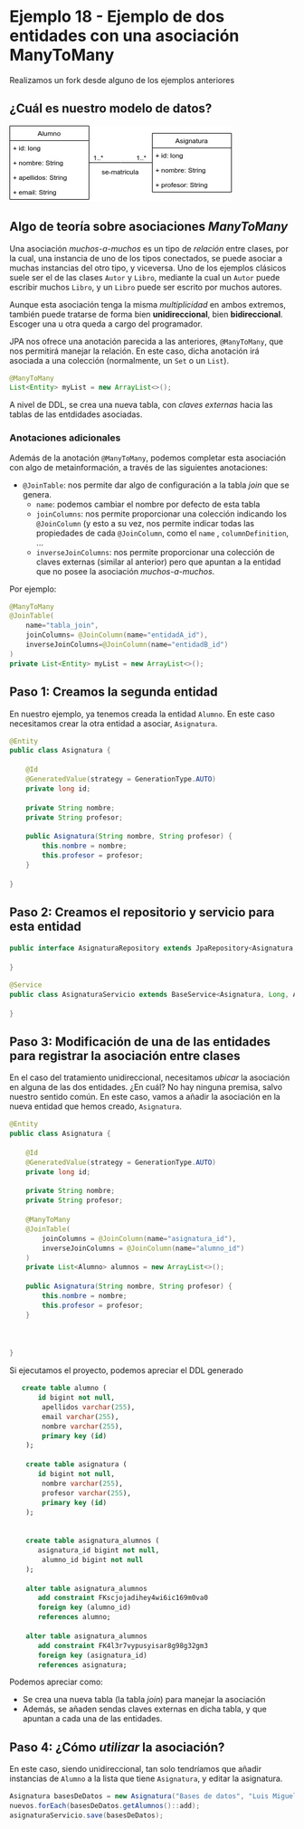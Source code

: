 
# Ejemplo 18 - Ejemplo de dos entidades con una asociación ManyToMany

Realizamos un fork desde alguno de los ejemplos anteriores 

## ¿Cuál es nuestro modelo de datos?

![diagrama uml](./uml.jpg) 

## Algo de teoría sobre asociaciones _ManyToMany_

Una asociación _muchos-a-muchos_ es un tipo de _relación_ entre clases, por la cual, una instancia de uno de los tipos conectados, se puede asociar a muchas instancias del otro tipo, y viceversa. Uno de los ejemplos clásicos suele ser el de las clases `Autor` y `Libro`, mediante la cual un `Autor` puede escribir muchos `Libro`, y un `Libro` puede ser escrito por muchos autores. 

Aunque esta asociación tenga la misma _multiplicidad_ en ambos extremos, también puede tratarse de forma bien **unidireccional**, bien **bidireccional**. Escoger una u otra queda a cargo del programador.

JPA nos ofrece una anotación parecida a las anteriores, `@ManyToMany`, que nos permitirá manejar la relación. En este caso, dicha anotación irá asociada a una colección (normalmente, un `Set` o un `List`).

```java
@ManyToMany
List<Entity> myList = new ArrayList<>();
```

A nivel de DDL, se crea una nueva tabla, con _claves externas_ hacia las tablas de las entdidades asociadas. 

### Anotaciones adicionales

Además de la anotación `@ManyToMany`, podemos completar esta asociación con algo de metainformación, a través de las siguientes anotaciones: 

- `@JoinTable`: nos permite dar algo de configuración a la tabla _join_ que se genera.
	- `name`: podemos cambiar el nombre por defecto de esta tabla
	- `joinColumns`: nos permite proporcionar una colección indicando los `@JoinColumn` (y esto a su vez, nos permite indicar todas las propiedades de cada `@JoinColumn`, como el `name` , `columnDefinition`, ...
	- `inverseJoinColumns`: nos permite proporcionar una colección de claves externas (similar al anterior) pero que apuntan a la entidad que no posee la asociación _muchos-a-muchos_.
	
Por ejemplo: 

```java
@ManyToMany
@JoinTable(
	name="tabla_join",
	joinColumns= @JoinColumn(name="entidadA_id"),
	inverseJoinColumns=@JoinColumn(name="entidadB_id")
)
private List<Entity> myList = new ArrayList<>();
```

## Paso 1: Creamos la segunda entidad

En nuestro ejemplo, ya tenemos creada la entidad `Alumno`. En este caso necesitamos crear la otra entidad a asociar, `Asignatura`.


```java
@Entity
public class Asignatura {

	@Id
	@GeneratedValue(strategy = GenerationType.AUTO)
	private long id;
	
	private String nombre;
	private String profesor;
	
	public Asignatura(String nombre, String profesor) {
		this.nombre = nombre;
		this.profesor = profesor;
	}
	
}

```


## Paso 2: Creamos el repositorio y servicio para esta entidad

```java
public interface AsignaturaRepository extends JpaRepository<Asignatura, Long>{

}
```

```java
@Service
public class AsignaturaServicio extends BaseService<Asignatura, Long, AsignaturaRepository>{

}

```

## Paso 3: Modificación de una de las entidades para registrar la asociación entre clases

En el caso del tratamiento unidireccional, necesitamos _ubicar_ la asociación en alguna de las dos entidades. ¿En cuál? No hay ninguna premisa, salvo nuestro sentido común. En este caso, vamos a añadir la asociación en la nueva entidad que hemos creado, `Asignatura`.

```java
@Entity
public class Asignatura {

	@Id
	@GeneratedValue(strategy = GenerationType.AUTO)
	private long id;
	
	private String nombre;
	private String profesor;
	
	@ManyToMany
	@JoinTable(
		joinColumns = @JoinColumn(name="asignatura_id"),
		inverseJoinColumns = @JoinColumn(name="alumno_id")
	)
	private List<Alumno> alumnos = new ArrayList<>();
	
	public Asignatura(String nombre, String profesor) {
		this.nombre = nombre;
		this.profesor = profesor;
	}
	
	
	
}

```


Si ejecutamos el proyecto, podemos apreciar el DDL generado

```sql
   create table alumno (
       id bigint not null,
        apellidos varchar(255),
        email varchar(255),
        nombre varchar(255),
        primary key (id)
    ); 
    
    create table asignatura (
       id bigint not null,
        nombre varchar(255),
        profesor varchar(255),
        primary key (id)
    );

    
    create table asignatura_alumnos (
       asignatura_id bigint not null,
        alumno_id bigint not null
    );
    
    alter table asignatura_alumnos 
       add constraint FKscjojadihey4wi6ic169m0va0 
       foreign key (alumno_id) 
       references alumno;
    
    alter table asignatura_alumnos 
       add constraint FK4l3r7vypusyisar8g98g32gm3 
       foreign key (asignatura_id) 
       references asignatura;
```

Podemos apreciar como:

- Se crea una nueva tabla (la tabla _join_) para manejar la asociación
- Además, se añaden sendas claves externas en dicha tabla, y que apuntan a cada una de las entidades.

## Paso 4: ¿Cómo _utilizar_ la asociación?

En este caso, siendo unidireccional, tan solo tendríamos que añadir instancias de `Alumno` a la lista que tiene `Asignatura`, y editar la asignatura.

```java
Asignatura basesDeDatos = new Asignatura("Bases de datos", "Luis Miguel López");
nuevos.forEach(basesDeDatos.getAlumnos()::add);
asignaturaServicio.save(basesDeDatos);
```


